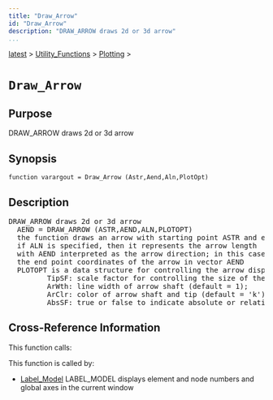 ```yaml
---
title: "Draw_Arrow"
id: "Draw_Arrow"
description: "DRAW_ARROW draws 2d or 3d arrow"
...
```


<!-- <a name="_top"></a> -->
<!-- <div><a href="../../../.autoindex.md">Home</a> &gt;  -->
 <a href="#">latest</a> &gt; <a href="#">Utility_Functions</a> &gt; <a href=".autoindex.md">Plotting</a> &gt; 
<!-- Draw_Arrow.m</div> -->

<!--<table width="100%"><tr><td align="left"><a href="../../../.autoindex.md"><img alt="<" border="0" src="../../../left.png">&nbsp;Master index</a></td>
<td align="right"><a href=".autoindex.md">Index for latest\Utility_Functions\Plotting&nbsp;<img alt=">" border="0" src="../../../right.png"></a></td></tr></table>-->
# `Draw_Arrow`



## <a name="_name"></a>Purpose


DRAW_ARROW draws 2d or 3d arrow

<!-- <div class="box"><strong>DRAW_ARROW draws 2d or 3d arrow</strong></div> -->

## <a name="_synopsis"></a>Synopsis

`function varargout = Draw_Arrow (Astr,Aend,Aln,PlotOpt)` 

## Description


<pre class="comment">DRAW_ARROW draws 2d or 3d arrow
  AEND = DRAW_ARROW (ASTR,AEND,ALN,PLOTOPT)
  the function draws an arrow with starting point ASTR and end point AEND, if ALN is empty;
  if ALN is specified, then it represents the arrow length
  with AEND interpreted as the arrow direction; in this case the function returns
  the end point coordinates of the arrow in vector AEND
  PLOTOPT is a data structure for controlling the arrow display with the following fields:
         TipSF: scale factor for controlling the size of the arrow tip (default = 1);
         ArWth: line width of arrow shaft (default = 1);
         ArClr: color of arrow shaft and tip (default = 'k');
         AbsSF: true or false to indicate absolute or relative to arrow length scaling</pre>
<!-- <div class="fragment"><pre class="comment">DRAW_ARROW draws 2d or 3d arrow
  AEND = DRAW_ARROW (ASTR,AEND,ALN,PLOTOPT)
  the function draws an arrow with starting point ASTR and end point AEND, if ALN is empty;
  if ALN is specified, then it represents the arrow length
  with AEND interpreted as the arrow direction; in this case the function returns
  the end point coordinates of the arrow in vector AEND
  PLOTOPT is a data structure for controlling the arrow display with the following fields:
         TipSF: scale factor for controlling the size of the arrow tip (default = 1);
         ArWth: line width of arrow shaft (default = 1);
         ArClr: color of arrow shaft and tip (default = 'k');
         AbsSF: true or false to indicate absolute or relative to arrow length scaling</pre></div> -->

<!-- crossreference -->
## <a name="_cross"></a>Cross-Reference Information

This function calls:
<ul style="list-style-image:url(../../../matlabicon.gif)">
</ul>

This function is called by:
<ul style="list-style-image:url(../../../matlabicon.gif)">
<li><a href="Label_Model.md" class="code" title="function Label_Model (Model,LblOpt)">Label_Model</a>	LABEL_MODEL displays element and node numbers and global axes in the current window</li></ul>
<!-- crossreference -->




<!-- <hr><address>Generated on Mon 15-Feb-2021 18:38:47 by <strong><a href="http://www.artefact.tk/software/matlab/m2html/" title="Matlab Documentation in HTML">m2html</a></strong> &copy; 2005</address> -->